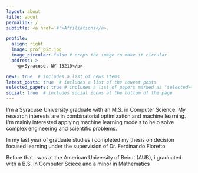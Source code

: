 ```yaml
---
layout: about
title: about
permalink: /
subtitle: <a href='#'>Affiliations</a>. 

profile:
  align: right
  image: prof_pic.jpg
  image_circular: false # crops the image to make it circular
  address: >
    <p>Syracuse, NY 13210</p>

news: true  # includes a list of news items
latest_posts: true  # includes a list of the newest posts
selected_papers: true # includes a list of papers marked as "selected={true}"
social: true  # includes social icons at the bottom of the page
---
```


I'm a Syracuse University graduate with an M.S. in Computer Science. My research interests are in combinatorial optimization and machine learning. I'm mainly interested applying machine learning models to help solve complex engineering and scientific problems. 

In my last year of graduate studies i completed my thesis <a href = '#'></a> on decision focused learning under the supervision of Dr. Ferdinando Fioretto 

Before that i was at the American University of Beirut (AUB), i graduated with a B.S. in Computer Sciece and a minor in Mathematics 

